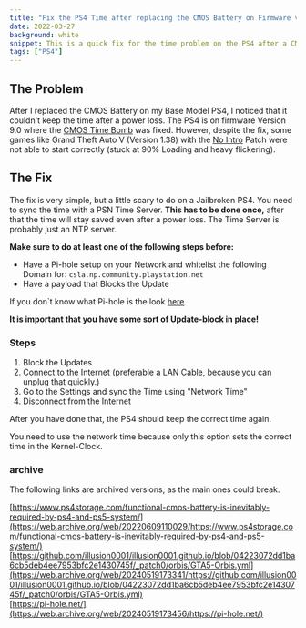```yaml
---
title: "Fix the PS4 Time after replacing the CMOS Battery on Firmware version 9.0."
date: 2022-03-27
background: white
snippet: This is a quick fix for the time problem on the PS4 after a CMOS change.
tags: ["PS4"]
---
```

## The Problem

After I replaced the CMOS Battery on my Base Model PS4, I noticed that it couldn't keep the time after a power loss. The PS4 is on firmware Version 9.0 where the [CMOS Time Bomb](https://web.archive.org/web/20220609110029/https://www.ps4storage.com/functional-cmos-battery-is-inevitably-required-by-ps4-and-ps5-system/) was fixed. However, despite the fix, some games like Grand Theft Auto V (Version 1.38) with the [No Intro](https://github.com/illusion0001/illusion0001.github.io/blob/04223072dd1ba6cb5deb4ee7953bfc2e1430745f/_patch0/orbis/GTA5-Orbis.yml) Patch were not able to start correctly (stuck at 90% Loading and heavy flickering).

## The Fix

The fix is very simple, but a little scary to do on a Jailbroken PS4. You need to sync the time with a PSN Time Server. **This has to be done once,** after that the time will stay saved even after a power loss. The Time Server is probably just an NTP server.

**Make sure to do at least one of the following steps before:**

- Have a Pi-hole setup on your Network and whitelist the following Domain for: ```csla.np.community.playstation.net```
- Have a payload that Blocks the Update

If you don`t know what Pi-hole is the look [here](https://pi-hole.net/).

**It is important that you have some sort of Update-block in place!**

### Steps

1. Block the Updates
2. Connect to the Internet (preferable a LAN Cable, because you can unplug that quickly.)
3. Go to the Settings and sync the Time using "Network Time"
4. Disconnect from the Internet

After you have done that, the PS4 should keep the correct time again.

You need to use the network time because only this option sets the correct time in the Kernel-Clock.

### archive

The following links are archived versions, as the main ones could break.

[https://www.ps4storage.com/functional-cmos-battery-is-inevitably-required-by-ps4-and-ps5-system/](https://web.archive.org/web/20220609110029/https://www.ps4storage.com/functional-cmos-battery-is-inevitably-required-by-ps4-and-ps5-system/)  
[https://github.com/illusion0001/illusion0001.github.io/blob/04223072dd1ba6cb5deb4ee7953bfc2e1430745f/_patch0/orbis/GTA5-Orbis.yml](https://web.archive.org/web/20240519173341/https://github.com/illusion0001/illusion0001.github.io/blob/04223072dd1ba6cb5deb4ee7953bfc2e1430745f/_patch0/orbis/GTA5-Orbis.yml)  
[https://pi-hole.net/](https://web.archive.org/web/20240519173456/https://pi-hole.net/)  
